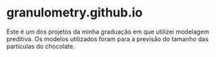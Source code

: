 # granulometry.github.io
Este é um dos projetos da minha graduação em que utilizei modelagem preditiva. Os modelos utilizados foram para a previsão do tamanho das partículas do chocolate.
